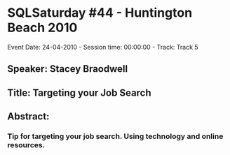 # SQLSaturday #44 - Huntington Beach 2010
Event Date: 24-04-2010 - Session time: 00:00:00 - Track: Track 5
## Speaker: Stacey Braodwell
## Title: Targeting your Job Search
## Abstract:
### Tip for targeting your job search.  Using technology and online resources. 
